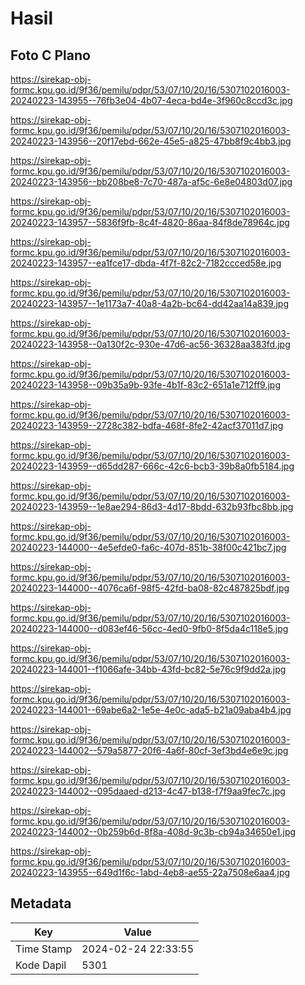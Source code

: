 # Hasil

## Foto C Plano

https://sirekap-obj-formc.kpu.go.id/9f36/pemilu/pdpr/53/07/10/20/16/5307102016003-20240223-143955--76fb3e04-4b07-4eca-bd4e-3f960c8ccd3c.jpg

https://sirekap-obj-formc.kpu.go.id/9f36/pemilu/pdpr/53/07/10/20/16/5307102016003-20240223-143956--20f17ebd-662e-45e5-a825-47bb8f9c4bb3.jpg

https://sirekap-obj-formc.kpu.go.id/9f36/pemilu/pdpr/53/07/10/20/16/5307102016003-20240223-143956--bb208be8-7c70-487a-af5c-6e8e04803d07.jpg

https://sirekap-obj-formc.kpu.go.id/9f36/pemilu/pdpr/53/07/10/20/16/5307102016003-20240223-143957--5836f9fb-8c4f-4820-86aa-84f8de78964c.jpg

https://sirekap-obj-formc.kpu.go.id/9f36/pemilu/pdpr/53/07/10/20/16/5307102016003-20240223-143957--ea1fce17-dbda-4f7f-82c2-7182ccced58e.jpg

https://sirekap-obj-formc.kpu.go.id/9f36/pemilu/pdpr/53/07/10/20/16/5307102016003-20240223-143957--1e1173a7-40a8-4a2b-bc64-dd42aa14a839.jpg

https://sirekap-obj-formc.kpu.go.id/9f36/pemilu/pdpr/53/07/10/20/16/5307102016003-20240223-143958--0a130f2c-930e-47d6-ac56-36328aa383fd.jpg

https://sirekap-obj-formc.kpu.go.id/9f36/pemilu/pdpr/53/07/10/20/16/5307102016003-20240223-143958--09b35a9b-93fe-4b1f-83c2-651a1e712ff9.jpg

https://sirekap-obj-formc.kpu.go.id/9f36/pemilu/pdpr/53/07/10/20/16/5307102016003-20240223-143959--2728c382-bdfa-468f-8fe2-42acf37011d7.jpg

https://sirekap-obj-formc.kpu.go.id/9f36/pemilu/pdpr/53/07/10/20/16/5307102016003-20240223-143959--d65dd287-666c-42c6-bcb3-39b8a0fb5184.jpg

https://sirekap-obj-formc.kpu.go.id/9f36/pemilu/pdpr/53/07/10/20/16/5307102016003-20240223-143959--1e8ae294-86d3-4d17-8bdd-632b93fbc8bb.jpg

https://sirekap-obj-formc.kpu.go.id/9f36/pemilu/pdpr/53/07/10/20/16/5307102016003-20240223-144000--4e5efde0-fa6c-407d-851b-38f00c421bc7.jpg

https://sirekap-obj-formc.kpu.go.id/9f36/pemilu/pdpr/53/07/10/20/16/5307102016003-20240223-144000--4076ca6f-98f5-42fd-ba08-82c487825bdf.jpg

https://sirekap-obj-formc.kpu.go.id/9f36/pemilu/pdpr/53/07/10/20/16/5307102016003-20240223-144000--d083ef46-56cc-4ed0-9fb0-8f5da4c118e5.jpg

https://sirekap-obj-formc.kpu.go.id/9f36/pemilu/pdpr/53/07/10/20/16/5307102016003-20240223-144001--f1066afe-34bb-43fd-bc82-5e76c9f9dd2a.jpg

https://sirekap-obj-formc.kpu.go.id/9f36/pemilu/pdpr/53/07/10/20/16/5307102016003-20240223-144001--69abe6a2-1e5e-4e0c-ada5-b21a09aba4b4.jpg

https://sirekap-obj-formc.kpu.go.id/9f36/pemilu/pdpr/53/07/10/20/16/5307102016003-20240223-144002--579a5877-20f6-4a6f-80cf-3ef3bd4e6e9c.jpg

https://sirekap-obj-formc.kpu.go.id/9f36/pemilu/pdpr/53/07/10/20/16/5307102016003-20240223-144002--095daaed-d213-4c47-b138-f7f9aa9fec7c.jpg

https://sirekap-obj-formc.kpu.go.id/9f36/pemilu/pdpr/53/07/10/20/16/5307102016003-20240223-144002--0b259b6d-8f8a-408d-9c3b-cb94a34650e1.jpg

https://sirekap-obj-formc.kpu.go.id/9f36/pemilu/pdpr/53/07/10/20/16/5307102016003-20240223-143955--649d1f6c-1abd-4eb8-ae55-22a7508e6aa4.jpg


## Metadata

| Key        | Value               |
| ---------- | ------------------- |
| Time Stamp | 2024-02-24 22:33:55 |
| Kode Dapil | 5301                |



